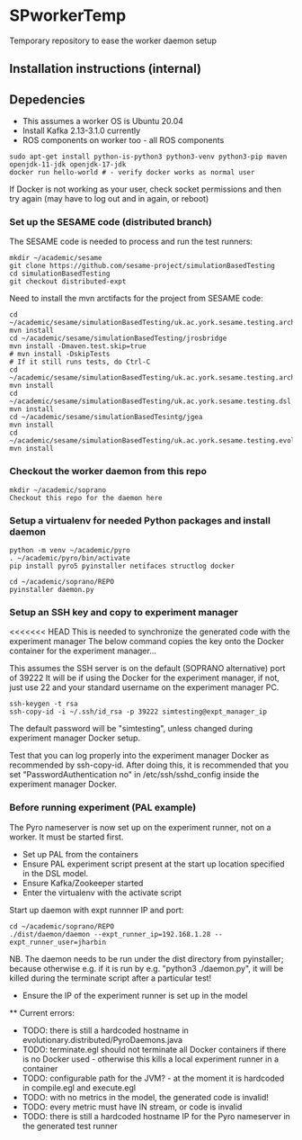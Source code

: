 # SPworkerTemp
Temporary repository to ease the worker daemon setup

## Installation instructions (internal)

## Depedencies

* This assumes a worker OS is Ubuntu 20.04
* Install Kafka 2.13-3.1.0 currently
* ROS components on worker too - all ROS components

```
sudo apt-get install python-is-python3 python3-venv python3-pip maven openjdk-11-jdk openjdk-17-jdk
docker run hello-world # - verify docker works as normal user

```

If Docker is not working as your user, check socket permissions and then try again
(may have to log out and in again, or reboot)

### Set up the SESAME code (distributed branch)

The SESAME code is needed to process and run the test runners:

```
mkdir ~/academic/sesame
git clone https://github.com/sesame-project/simulationBasedTesting
cd simulationBasedTesting
git checkout distributed-expt
```

Need to install the mvn arctifacts for the project from SESAME code:

```
cd ~/academic/sesame/simulationBasedTesting/uk.ac.york.sesame.testing.architecture
mvn install
cd ~/academic/sesame/simulationBasedTesting/jrosbridge
mvn install -Dmaven.test.skip=true
# mvn install -DskipTests
# If it still runs tests, do Ctrl-C
cd ~/academic/sesame/simulationBasedTesting/uk.ac.york.sesame.testing.architecture.ros
mvn install
cd ~/academic/sesame/simulationBasedTesting/uk.ac.york.sesame.testing.dsl
mvn install
cd ~/academic/sesame/simulationBasedTesintg/jgea
mvn install
cd ~/academic/sesame/simulationBasedTesting/uk.ac.york.sesame.testing.evolutionary
mvn install
```

### Checkout the worker daemon from this repo

```
mkdir ~/academic/soprano
Checkout this repo for the daemon here
```

### Setup a virtualenv for needed Python packages and install daemon

```
python -m venv ~/academic/pyro
. ~/academic/pyro/bin/activate
pip install pyro5 pyinstaller netifaces structlog docker

cd ~/academic/soprano/REPO
pyinstaller daemon.py
```

### Setup an SSH key and copy to experiment manager
<<<<<<< HEAD
This is needed to synchronize the generated code with the experiment manager
The below command copies the key onto the Docker container for the experiment manager...

This assumes the SSH server is on the default (SOPRANO alternative) port of 39222
It will be if using the Docker for the experiment manager, if not, just use
22 and your standard username on the experiment manager PC.

```
ssh-keygen -t rsa
ssh-copy-id -i ~/.ssh/id_rsa -p 39222 simtesting@expt_manager_ip
```

The default password will be "simtesting", unless changed during
experiment manager Docker setup.

Test that you can log properly into the experiment manager Docker as recommended by
ssh-copy-id. After doing this, it is recommended that you set "PasswordAuthentication no"
in /etc/ssh/sshd_config inside the experiment manager Docker.


### Before running experiment (PAL example)
The Pyro nameserver is now set up on the experiment runner, not on a worker.
It must be started first.

* Set up PAL from the containers
* Ensure PAL experiment script present at the start up location specified in the DSL model.
* Ensure Kafka/Zookeeper started
* Enter the virtualenv with the activate script

Start up daemon with expt runnner IP and port:
```
cd ~/academic/soprano/REPO
./dist/daemon/daemon --expt_runner_ip=192.168.1.28 --expt_runner_user=jharbin
```

NB. The daemon needs to be run under the dist directory from
pyinstaller; because otherwise e.g. if it is run by e.g. "python3 ./daemon.py", it will be
killed during the terminate script after a particular test!

* Ensure the IP of the experiment runner is set up in the model

** Current errors:

* TODO: there is still a hardcoded hostname in evolutionary.distributed/PyroDaemons.java
* TODO: terminate.egl should not terminate all Docker containers if there is no Docker used - otherwise this kills a local experiment runner in a container
* TODO: configurable path for the JVM? - at the moment it is hardcoded in compile.egl and execute.egl
* TODO: with no metrics in the model, the generated code is invalid!
* TODO: every metric must have IN stream, or code is invalid
* TODO: there is still a hardcoded hostname IP for the Pyro nameserver in the generated test runner


